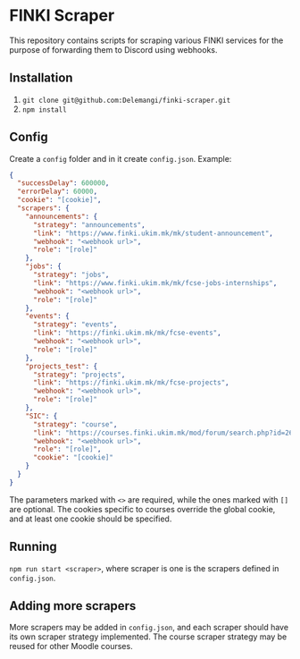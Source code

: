 # FINKI Scraper

This repository contains scripts for scraping various FINKI services for the purpose of forwarding them to Discord using webhooks.

## Installation

1. `git clone git@github.com:Delemangi/finki-scraper.git`
2. `npm install`

## Config

Create a `config` folder and in it create `config.json`. Example:

```json
{
  "successDelay": 600000,
  "errorDelay": 60000,
  "cookie": "[cookie]",
  "scrapers": {
    "announcements": {
      "strategy": "announcements",
      "link": "https://www.finki.ukim.mk/mk/student-announcement",
      "webhook": "<webhook url>",
      "role": "[role]"
    },
    "jobs": {
      "strategy": "jobs",
      "link": "https://www.finki.ukim.mk/mk/fcse-jobs-internships",
      "webhook": "<webhook url>",
      "role": "[role]"
    },
    "events": {
      "strategy": "events",
      "link": "https://finki.ukim.mk/mk/fcse-events",
      "webhook": "<webhook url>",
      "role": "[role]"
    },
    "projects_test": {
      "strategy": "projects",
      "link": "https://finki.ukim.mk/mk/fcse-projects",
      "webhook": "<webhook url>",
      "role": "[role]"
    },
    "SIC": {
      "strategy": "course",
      "link": "https://courses.finki.ukim.mk/mod/forum/search.php?id=263&words=&phrase=&notwords=&fullwords=&hfromday=1&hfrommonth=1&hfromyear=1&hfromhour=1&hfromminute=1&htoday=1&htomonth=1&htoyear=1&htohour=1&htominute=1&forumid=486&subject=&user=&perpage=25",
      "webhook": "<webhook url>",
      "role": "[role]",
      "cookie": "[cookie]"
    }
  }
}
```

The parameters marked with `<>` are required, while the ones marked with `[]` are optional. The cookies specific to courses override the global cookie, and at least one cookie should be specified.

## Running

`npm run start <scraper>`, where scraper is one is the scrapers defined in `config.json`.

## Adding more scrapers

More scrapers may be added in `config.json`, and each scraper should have its own scraper strategy implemented. The course scraper strategy may be reused for other Moodle courses.
